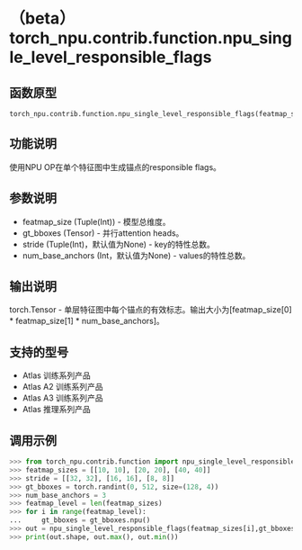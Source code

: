 # （beta）torch_npu.contrib.function.npu_single_level_responsible_flags

## 函数原型

```
torch_npu.contrib.function.npu_single_level_responsible_flags(featmap_size,gt_bboxes,stride,num_base_anchors):
```

## 功能说明

使用NPU OP在单个特征图中生成锚点的responsible flags。

## 参数说明

- featmap_size (Tuple(Int)) - 模型总维度。
- gt_bboxes (Tensor) - 并行attention heads。
- stride (Tuple(Int)，默认值为None) - key的特性总数。
- num_base_anchors (Int，默认值为None) - values的特性总数。

## 输出说明

torch.Tensor - 单层特征图中每个锚点的有效标志。输出大小为[featmap_size[0] \* featmap_size[1] \* num_base_anchors]。

## 支持的型号

- <term>Atlas 训练系列产品</term>
- <term>Atlas A2 训练系列产品</term>
- <term>Atlas A3 训练系列产品</term>
- <term>Atlas 推理系列产品</term>

## 调用示例

```python
>>> from torch_npu.contrib.function import npu_single_level_responsible_flags
>>> featmap_sizes = [[10, 10], [20, 20], [40, 40]]
>>> stride = [[32, 32], [16, 16], [8, 8]]
>>> gt_bboxes = torch.randint(0, 512, size=(128, 4))
>>> num_base_anchors = 3
>>> featmap_level = len(featmap_sizes)
>>> for i in range(featmap_level):
...     gt_bboxes = gt_bboxes.npu()
>>> out = npu_single_level_responsible_flags(featmap_sizes[i],gt_bboxes,stride[i],num_base_anchors)
>>> print(out.shape, out.max(), out.min())
```

